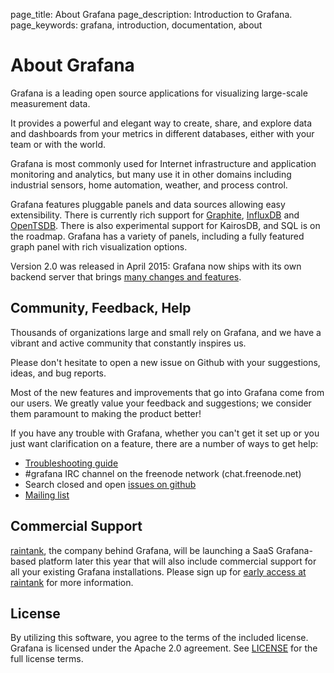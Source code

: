 page_title: About Grafana
page_description: Introduction to Grafana.
page_keywords: grafana, introduction, documentation, about

# About Grafana

Grafana is a leading open source applications for visualizing large-scale measurement data. 

It provides a powerful and elegant way to create, share, and explore data and dashboards from your metrics in different databases, either with your team or with the world. 

Grafana is most commonly used for Internet infrastructure and application monitoring and analytics, but many use it in other domains including industrial sensors, home automation, weather, and process control.

Grafana features pluggable panels and data sources allowing easy extensibility. There is currently rich support for [Graphite](http://graphite.readthedocs.org/en/latest/), [InfluxDB](http://influxdb.org) and [OpenTSDB](http://opentsdb.net). There is also experimental support for KairosDB, and SQL is on the roadmap. Grafana has a variety of panels, including a fully featured graph panel with rich visualization options.

Version 2.0 was released in April 2015: Grafana now ships with its own backend server that brings [many changes and features](../guides/whats-new-in-v2/).

## Community, Feedback, Help

Thousands of organizations large and small rely on Grafana, and we have a vibrant and active community that constantly inspires us. 

Please don't hesitate to open a new issue on Github with your suggestions, ideas, and bug reports.

Most of the new features and improvements that go into Grafana come from our users. We greatly value your feedback and suggestions; we consider them paramount to making the product better!

If you have any trouble with Grafana, whether you can't get it set up or you just want clarification on a feature, there are a number of ways to get help:

- [Troubleshooting guide](../troubleshooting)
- \#grafana IRC channel on the freenode network (chat.freenode.net)
- Search closed and open [issues on github](https://github.com/grafana/grafana/issues)
- [Mailing list](https://groups.io/org/groupsio/grafana)

## Commercial Support

[raintank](http://www.raintank.io), the company behind Grafana, will be launching a SaaS Grafana-based platform later this year that will also include commercial support for all your existing Grafana installations. Please sign up for [early access at raintank](http://www.raintank.io) for more information.

## License

By utilizing this software, you agree to the terms of the included license. Grafana is licensed under the Apache 2.0 agreement. See [LICENSE](https://github.com/grafana/grafana/blob/master/LICENSE.mdhttps://github.com/grafana/grafana/blob/master/LICENSE.md) for the full license terms. 
